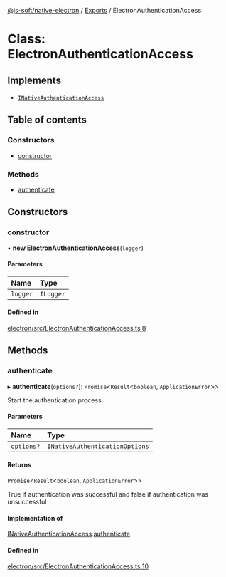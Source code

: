 [@js-soft/native-electron](../README.md) / [Exports](../modules.md) / ElectronAuthenticationAccess

# Class: ElectronAuthenticationAccess

## Implements

- [`INativeAuthenticationAccess`](../interfaces/INativeAuthenticationAccess.md)

## Table of contents

### Constructors

- [constructor](ElectronAuthenticationAccess.md#constructor)

### Methods

- [authenticate](ElectronAuthenticationAccess.md#authenticate)

## Constructors

### constructor

• **new ElectronAuthenticationAccess**(`logger`)

#### Parameters

| Name | Type |
| :------ | :------ |
| `logger` | `ILogger` |

#### Defined in

[electron/src/ElectronAuthenticationAccess.ts:8](https://github.com/js-soft/ts-native-access/blob/a83212d/packages/electron/src/ElectronAuthenticationAccess.ts#L8)

## Methods

### authenticate

▸ **authenticate**(`options?`): `Promise`<`Result`<`boolean`, `ApplicationError`\>\>

Start the authentication process

#### Parameters

| Name | Type |
| :------ | :------ |
| `options?` | [`INativeAuthenticationOptions`](../interfaces/INativeAuthenticationOptions.md) |

#### Returns

`Promise`<`Result`<`boolean`, `ApplicationError`\>\>

True if authentication was successful and false if authentication was unsuccessful

#### Implementation of

[INativeAuthenticationAccess](../interfaces/INativeAuthenticationAccess.md).[authenticate](../interfaces/INativeAuthenticationAccess.md#authenticate)

#### Defined in

[electron/src/ElectronAuthenticationAccess.ts:10](https://github.com/js-soft/ts-native-access/blob/a83212d/packages/electron/src/ElectronAuthenticationAccess.ts#L10)
